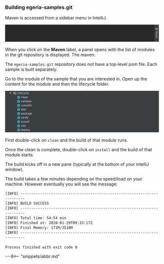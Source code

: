 <!-- SPDX-License-Identifier: CC-BY-4.0 -->
<!-- Copyright Contributors to the ODPi Egeria project 2020. -->

### Building egeria-samples.git

Maven is accessed from a sidebar menu in IntelliJ.

![Maven Sidebar](/education/tutorials/intellij-tutorial/intellij-maven-sidebar-menu.png)

When you click on the **Maven** label, a panel opens with the list of modules in the git repository is displayed.  The maven:

The `egeria-samples.git` repository does not have a top-level pom file.  Each sample is built separately. 
    
Go to the module of the sample that you are interested in. Open up the content for the module and then the lifecycle folder.

![Maven module options](/education/tutorials/intellij-tutorial/intellij-maven-module-lifecycle-values.png)

First double-click on `clean` and the build of that module runs.

Once the clean is complete, double-click on `install` and the build of that module starts.


The build kicks off in a new pane (typically at the bottom of your intelliJ window).  

The build takes a few minutes depending on the speed/load on your machine.  However eventually you will see the message:

```text
[INFO] ------------------------------------------------------------------------
[INFO] BUILD SUCCESS
[INFO] ------------------------------------------------------------------------
[INFO] Total time: 54:54 min
[INFO] Finished at: 2020-01-29T09:33:17Z
[INFO] Final Memory: 171M/3510M
[INFO] ------------------------------------------------------------------------

Process finished with exit code 0
```

---8<-- "snippets/abbr.md"
